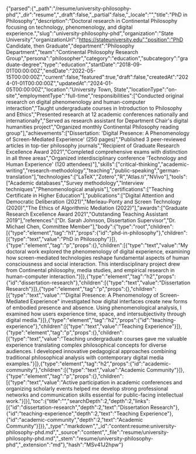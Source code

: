 {"parsed":{"_path":"/resume/university-philosophy-phd","_dir":"resume","_draft":false,"_partial":false,"_locale":"","title":"PhD in Philosophy","description":"Doctoral research in Continental Philosophy focusing on technology, phenomenology, and digital experience.","slug":"university-philosophy-phd","organization":"State University","organizationUrl":"https://stateuniversity.edu","position":"PhD Candidate, then Graduate","department":"Philosophy Department","team":"Continental Philosophy Research Group","persona":"philosopher","category":"education","subcategory":"graduate-degree","type":"education","startDate":"2018-09-01T00:00:00Z","endDate":"2022-05-15T00:00:00Z","current":false,"featured":true,"draft":false,"createdAt":"2024-01-01T00:00:00Z","updatedAt":"2024-01-05T00:00:00Z","location":"University Town, State","locationType":"on-site","employmentType":"full-time","responsibilities":["Conducted original research on digital phenomenology and human-computer interaction","Taught undergraduate courses in Introduction to Philosophy and Ethics","Presented research at 12 academic conferences nationally and internationally","Served as research assistant for Department Chair's digital humanities project","Organized monthly Continental Philosophy reading group"],"achievements":["Dissertation: 'Digital Presence: A Phenomenology of Screen-Mediated Experience' (250 pages)","Published 3 peer-reviewed articles in top-tier philosophy journals","Recipient of Graduate Research Excellence Award 2021","Completed comprehensive exams with distinction in all three areas","Organized interdisciplinary conference 'Technology and Human Experience' (120 attendees)"],"skills":["critical-thinking","academic-writing","research-methodology","teaching","public-speaking","german-translation"],"technologies":["LaTeX","Zotero","R","Atlas.ti","NVivo"],"tools":["Academic databases","Survey methodology","Interview techniques","Phenomenological analysis"],"certifications":["Teaching Certificate in Higher Education"],"publications":["Digital Attention and Democratic Deliberation (2021)","Merleau-Ponty and Screen Technology (2020)","The Ethics of Algorithmic Mediation (2022)"],"awards":["Graduate Research Excellence Award 2021","Outstanding Teaching Assistant 2019"],"references":["Dr. Sarah Johnson, Dissertation Supervisor","Dr. Michael Chen, Committee Member"],"body":{"type":"root","children":[{"type":"element","tag":"h1","props":{"id":"phd-in-philosophy"},"children":[{"type":"text","value":"PhD in Philosophy"}]},{"type":"element","tag":"p","props":{},"children":[{"type":"text","value":"My doctoral work explored the phenomenology of digital experience, examining how screen-mediated technologies reshape fundamental aspects of human consciousness and social interaction. This interdisciplinary project drew from Continental philosophy, media studies, and empirical research in human-computer interaction."}]},{"type":"element","tag":"h2","props":{"id":"dissertation-research"},"children":[{"type":"text","value":"Dissertation Research"}]},{"type":"element","tag":"p","props":{},"children":[{"type":"text","value":"\"Digital Presence: A Phenomenology of Screen-Mediated Experience\" investigated how digital interfaces create new forms of embodied presence and absence. Using phenomenological analysis, I examined how users experience time, space, and intersubjectivity through digital media."}]},{"type":"element","tag":"h2","props":{"id":"teaching-experience"},"children":[{"type":"text","value":"Teaching Experience"}]},{"type":"element","tag":"p","props":{},"children":[{"type":"text","value":"Teaching undergraduate courses gave me valuable experience translating complex philosophical concepts for diverse audiences. I developed innovative pedagogical approaches combining traditional philosophical analysis with contemporary digital media examples."}]},{"type":"element","tag":"h2","props":{"id":"academic-community"},"children":[{"type":"text","value":"Academic Community"}]},{"type":"element","tag":"p","props":{},"children":[{"type":"text","value":"Active participation in academic conferences and organizing scholarly events helped me develop strong professional networks and communication skills essential for public-facing intellectual work."}]}],"toc":{"title":"","searchDepth":2,"depth":2,"links":[{"id":"dissertation-research","depth":2,"text":"Dissertation Research"},{"id":"teaching-experience","depth":2,"text":"Teaching Experience"},{"id":"academic-community","depth":2,"text":"Academic Community"}]}},"_type":"markdown","_id":"content:resume:university-philosophy-phd.md","_source":"content","_file":"resume/university-philosophy-phd.md","_stem":"resume/university-philosophy-phd","_extension":"md"},"hash":"MSv41J2hpw"}